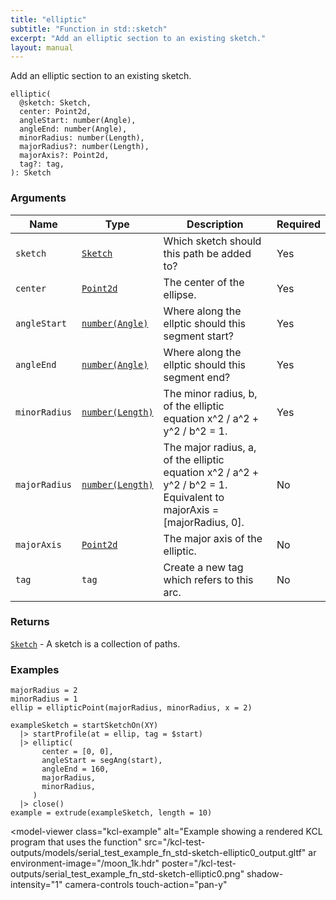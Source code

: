 ```yaml
---
title: "elliptic"
subtitle: "Function in std::sketch"
excerpt: "Add an elliptic section to an existing sketch."
layout: manual
---
```


Add an elliptic section to an existing sketch.

```kcl
elliptic(
  @sketch: Sketch,
  center: Point2d,
  angleStart: number(Angle),
  angleEnd: number(Angle),
  minorRadius: number(Length),
  majorRadius?: number(Length),
  majorAxis?: Point2d,
  tag?: tag,
): Sketch
```



### Arguments

| Name | Type | Description | Required |
|----------|------|-------------|----------|
| `sketch` | [`Sketch`](/docs/kcl-std/types/std-types-Sketch) | Which sketch should this path be added to? | Yes |
| `center` | [`Point2d`](/docs/kcl-std/types/std-types-Point2d) | The center of the ellipse. | Yes |
| `angleStart` | [`number(Angle)`](/docs/kcl-std/types/std-types-number) | Where along the ellptic should this segment start? | Yes |
| `angleEnd` | [`number(Angle)`](/docs/kcl-std/types/std-types-number) | Where along the ellptic should this segment end? | Yes |
| `minorRadius` | [`number(Length)`](/docs/kcl-std/types/std-types-number) | The minor radius, b, of the elliptic equation x^2 / a^2 + y^2 / b^2 = 1. | Yes |
| `majorRadius` | [`number(Length)`](/docs/kcl-std/types/std-types-number) | The major radius, a, of the elliptic equation x^2 / a^2 + y^2 / b^2 = 1. Equivalent to majorAxis = [majorRadius, 0]. | No |
| `majorAxis` | [`Point2d`](/docs/kcl-std/types/std-types-Point2d) | The major axis of the elliptic. | No |
| `tag` | `tag` | Create a new tag which refers to this arc. | No |

### Returns

[`Sketch`](/docs/kcl-std/types/std-types-Sketch) - A sketch is a collection of paths.


### Examples

```kcl
majorRadius = 2
minorRadius = 1
ellip = ellipticPoint(majorRadius, minorRadius, x = 2)

exampleSketch = startSketchOn(XY)
  |> startProfile(at = ellip, tag = $start)
  |> elliptic(
       center = [0, 0],
       angleStart = segAng(start),
       angleEnd = 160,
       majorRadius,
       minorRadius,
     )
  |> close()
example = extrude(exampleSketch, length = 10)

```


<model-viewer
  class="kcl-example"
  alt="Example showing a rendered KCL program that uses the  function"
  src="/kcl-test-outputs/models/serial_test_example_fn_std-sketch-elliptic0_output.gltf"
  ar
  environment-image="/moon_1k.hdr"
  poster="/kcl-test-outputs/serial_test_example_fn_std-sketch-elliptic0.png"
  shadow-intensity="1"
  camera-controls
  touch-action="pan-y"
>
</model-viewer>


